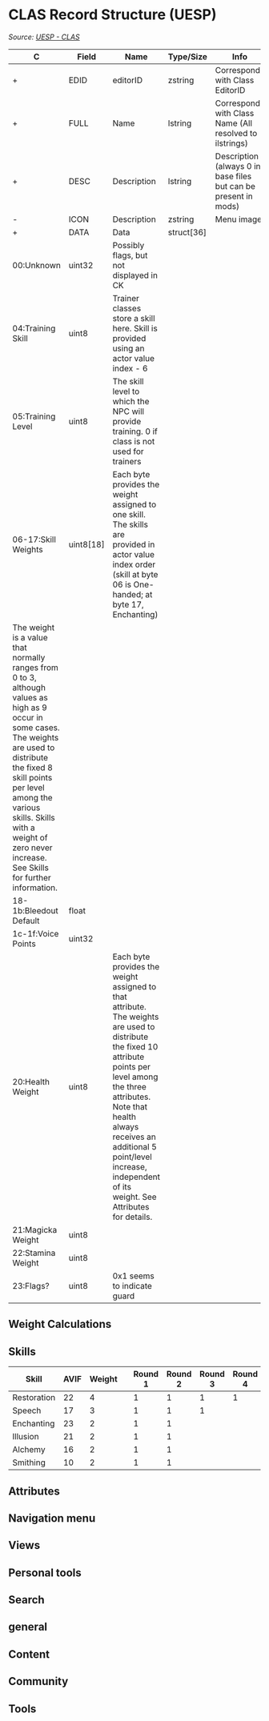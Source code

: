 # CLAS Record Structure (UESP)

*Source: [UESP - CLAS](https://en.uesp.net/wiki/Skyrim_Mod:Mod_File_Format/CLAS)*

| C | Field | Name | Type/Size | Info |
| --- | --- | --- | --- | --- |
| + | EDID | editorID | zstring | Corresponds with Class EditorID |
| + | FULL | Name | lstring | Corresponds with Class Name (All resolved to ilstrings) |
| + | DESC | Description | lstring | Description (always 0 in base files but can be present in mods) |
| - | ICON | Description | zstring | Menu image |
| + | DATA | Data | struct[36] |  |
| 00:Unknown | uint32 | Possibly flags, but not displayed in CK |  |  |
| 04:Training Skill | uint8 | Trainer classes store a skill here.  Skill is provided using an actor value index - 6 |  |  |
| 05:Training Level | uint8 | The skill level to which the NPC will provide training.  0 if class is not used for trainers |  |  |
| 06-17:Skill Weights | uint8[18] | Each byte provides the weight assigned to one skill.  The skills are provided in actor value index order (skill at byte 06 is One-handed; at byte 17, Enchanting)
The weight is a value that normally ranges from 0 to 3, although values as high as 9 occur in some cases.  The weights are used to distribute the fixed 8 skill points per level among the various skills.  Skills with a weight of zero never increase.  See Skills for further information. |  |  |
| 18-1b:Bleedout Default | float |  |  |  |
| 1c-1f:Voice Points | uint32 |  |  |  |
| 20:Health Weight | uint8 | Each byte provides the weight assigned to that attribute.  The weights are used to distribute the fixed 10 attribute points per level among the three attributes.  Note that health always receives an additional 5 point/level increase, independent of its weight.  See Attributes for details. |  |  |
| 21:Magicka Weight | uint8 |  |  |  |
| 22:Stamina Weight | uint8 |  |  |  |
| 23:Flags? | uint8 | 0x1 seems to indicate guard |  |  |

## Weight Calculations

## Skills

| Skill | AVIF | Weight |  | Round 1 | Round 2 | Round 3 | Round 4 |
| --- | --- | --- | --- | --- | --- | --- | --- |
| Restoration | 22 | 4 |  | 1 | 1 | 1 | 1 |
| Speech | 17 | 3 |  | 1 | 1 | 1 |  |
| Enchanting | 23 | 2 |  | 1 | 1 |  |  |
| Illusion | 21 | 2 |  | 1 | 1 |  |  |
| Alchemy | 16 | 2 |  | 1 | 1 |  |  |
| Smithing | 10 | 2 |  | 1 | 1 |  |  |

## Attributes

## Navigation menu

## Views

## Personal tools

## Search

## general

## Content

## Community

## Tools

